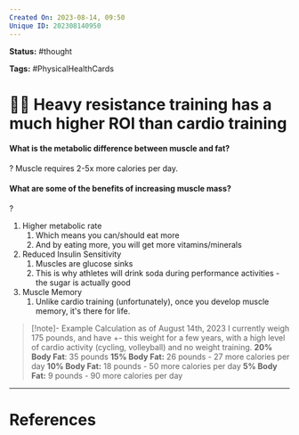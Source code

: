 ```yaml
---
Created On: 2023-08-14, 09:50
Unique ID: 202308140950
---
```

**Status:** #thought 

**Tags:** #PhysicalHealthCards

# 🏋️‍♂️ Heavy resistance training has a much higher ROI than cardio training

#### What is the metabolic difference between muscle and fat?
?
Muscle requires 2-5x more calories per day.
<!--SR:!2023-10-04,23,250-->

#### What are some of the benefits of increasing muscle mass?
?
1. Higher metabolic rate
	1. Which means you can/should eat more
	2. And by eating more, you will get more vitamins/minerals
2. Reduced Insulin Sensitivity
	1. Muscles are glucose sinks
	2. This is why athletes will drink soda during performance activities - the sugar is actually good
3. Muscle Memory
	1. Unlike cardio training (unfortunately), once you develop muscle memory, it's there for life. 
<!--SR:!2023-12-02,72,250-->




> [!note]- Example Calculation as of August 14th, 2023
> I currently weigh 175 pounds, and have +- this weight for a few years, with a high level of cardio activity (cycling, volleyball) and no weight training.
> **20% Body Fat**: 35 pounds
> **15% Body Fat:** 26 pounds - 27 more calories per day
> **10% Body Fat:** 18 pounds - 50 more calories per day
> **5% Body Fat:** 9 pounds - 90 more calories per day





---
# References

